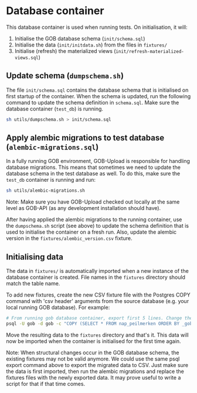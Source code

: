 # Database container
This database container is used when running tests.
On initialisation, it will:
1. Initialise the GOB database schema (`init/schema.sql`)
2. Initialise the data (`init/initdata.sh`) from the files in `fixtures/`
3. Initialise (refresh) the materialized views (`init/refresh-materialized-views.sql`)


## Update schema (`dumpschema.sh`)
The file `init/schema.sql` contains the database schema that is initialised on first startup of the container. When
the schema is updated, run the following command to update the schema definition in `schema.sql`. Make sure the
database container (`test_db`) is running.

```bash
sh utils/dumpschema.sh > init/schema.sql
```

## Apply alembic migrations to test database (`alembic-migrations.sql`)
In a fully running GOB environment, GOB-Upload is responsible for handling database migrations. This means that
sometimes we need to update the database schema in the test database as well. To do this, make sure the `test_db`
container is running and run:

```bash
sh utils/alembic-migrations.sh
```

Note: Make sure you have GOB-Upload checked out locally at the same level as GOB-API (as any development installation
should have).

After having applied the alembic migrations to the running container, use the `dumpschema.sh` script (see above) to
update the schema definition that is used to initialise the container on a fresh run. Also, update the alembic version
in the `fixtures/alembic_version.csv` fixture.

## Initialising data
The data in `fixtures/` is automatically imported when a new instance of the database container is created. File names
in the `fixtures` directory should match the table name.

To add new fixtures, create the new CSV fixture file with the Postgres COPY command with 'csv header' arguments from
the source database (e.g. your local running GOB database). For example:

```bash
# From running gob database container, export first 5 lines. Change the SELECT query as you wish
psql -U gob -d gob -c "COPY (SELECT * FROM nap_peilmerken ORDER BY _gobid LIMIT 5) TO '/tmp/nap_peilmerken.csv' csv header"
```

Move the resulting data to the `fixtures` directory and that's it. This data will now be imported when the container
is initialised for the first time again.

Note: When structural changes occur in the GOB database schema, the existing fixtures may not be valid anymore. We
could use the same psql export command above to export the migrated data to CSV. Just make sure the data is first
imported, then run the alembic migrations and replace the fixtures files with the newly exported data. It may prove
useful to write a script for that if that time comes.
